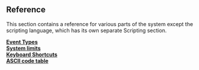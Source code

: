 Reference
---------

This section contains a reference for various parts of the system except
the scripting language, which has its own separate Scripting section.

[**Event Types**](EventTypes)<br>
[**System limits**](SystemLimits)<br>
[**Keyboard Shortcuts**](KeyboardShortcuts)<br>
[**ASCII code table**](ASCIIcodes)

